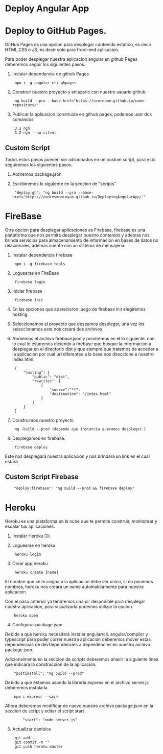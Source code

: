 # Deploy Angular App

# Deploy to GitHub Pages.

GitHub Pages es una opcion para desplegar contenido estatico, es decir HTML,CSS o JS, es decir solo para front-end aplicacion.

Para poder desplegar nuestra aplicacion angular en github Pages deberemos seguir los siguientes pasos.

1. Instalar dependencia de github Pages 
        
        npm i -g angular-cli-ghpages

2. Construir nuestro proyecto y enlazarlo con nuestro usuario github.

        ng build --pro --base-href="https://username.github.io/name-repository/"     

3. Publicar la aplicacion construida en github pages, podemos usar dos comandos

        3.1 ngh
        3.2 ngh --no-silent        


## Custom Script

Todos estos pasos pueden ser adicionados en un custom script, para esto seguiremos los siguientes pasos.

1. Abriremos package.json

2. Escribiremos lo siguiente en la seccion de "scripts"

        "deploy:gh": "ng build --pro --base-href='https://andresmontoyab.github.io/DeployingAngularApp/'"


# FireBase

Otra opcion para desplegar aplicaciones es Firebase, firebase es una plataforma que nos permite desplegar nuestro contenido y ademas nos brinda servicios para almacenamiento de informacion en bases de datos no relacionales, ademas cuenta con un sistema de mensajeria.

1. Instalar dependencia firebase

        npm i -g firebase-tools

2. Loguearse en FireBase

        firebase login

3. Iniciar firebase

        firebase init

4. En las opciones que aparecieron luego de firebase init elegiremos hosting     

5. Seleccionamos el proyecto que deseamos desplegar, una vez los seleccionamos este nos creará dos archivos.

6. Abriremos el archivo firebase.json y pondremos en el lo siguiente, con lo cual le estaremos diciendo a firebase que busque la informacion a desplegar en el directorio dist y que siempre que tratemos de acceder a la aplicacion por cual url diferentes a la base nos direccione a nuestro index.html.   

        {
            "hosting": {
                "public": "dist",
                "rewrites": [
                    {
                        "source":"**",
                        "destination": "/index.html"
                    }
                ]
            }
        }


7. Construimos nuestro proyecto

        ng -build --prod (depende que instancia queramos desplegar.)

8. Desplegamos en firebase.

        firebase deploy

Este nos desplegará nuestra aplicacion y nos brindará un link en el cual estará. 

## Custom Script Firebase

        "deploy:firebase": "ng build --prod && firebase deploy" 

# Heroku

Heroku es una plataforma en la nube que te permite construir, monitorear y escalar tus aplicaciones.

1. Instalar Heroku Cli.

2. Loguearse en heroku

        heroku login

3. Crear app heroku

        heroku create [name]

El nombre que se le asigna a la aplicacion debe ser unico, si no ponemos nombres, heroku nos creará un name automaticamente para nuestra aplicacion.

Con el paso anterior ya tendremos una ulr desponible para desplegar nuestra aplicacion, para visualizarla podemos utilizar la opcion.

        heroku open

4. Configurar package.json

Debido a que heroku necesitará instalar angular/cli, angular/compiler y typescript para poder correr nuestra aplicacion deberemos mover estas dependencias de devDependencies a dependencies en nuestro archivo package.json.

Adicionalmente en la seccion de scripts deberemos añadir la siguiente linea que indicará la construccion de la aplicacion.

        "postinstall": "ng build --prod"

Debido a que estamos usando la libreria express en el archivo server.js deberemos instalarla 

        npm i express --save

Ahora deberemos modificar de nuevo nuestro archivo package.json en la seccion de script y editar el script start

            "start": "node server.js"         

5. Actualizar cambios

        git add .
        git commit -m ""
        git push heroku master                                                    

